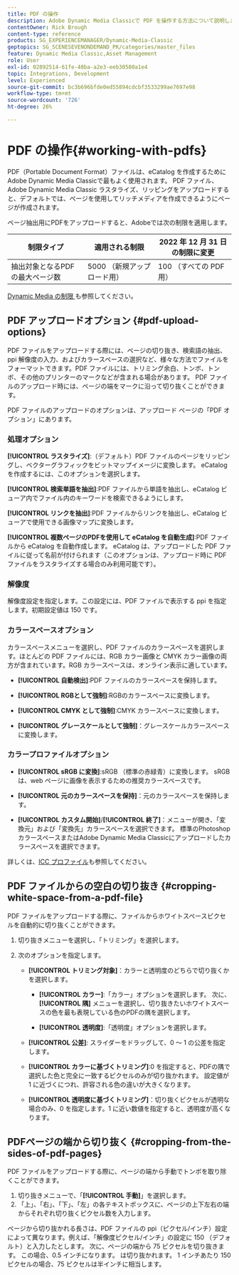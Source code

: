 ```yaml
---
title: PDF の操作
description: Adobe Dynamic Media Classicで PDF を操作する方法について説明します。
contentOwner: Rick Brough
content-type: reference
products: SG_EXPERIENCEMANAGER/Dynamic-Media-Classic
geptopics: SG_SCENESEVENONDEMAND_PK/categories/master_files
feature: Dynamic Media Classic,Asset Management
role: User
exl-id: 02892514-61fe-48ba-a2e3-eeb30580a1e4
topic: Integrations, Development
level: Experienced
source-git-commit: bc3b696bfde0ed55894cdcbf3533299ae7697e98
workflow-type: tm+mt
source-wordcount: '726'
ht-degree: 26%

---
```


# PDF の操作{#working-with-pdfs}

PDF（Portable Document Format）ファイルは、eCatalog を作成するためにAdobe Dynamic Media Classicで最もよく使用されます。 PDF ファイル、Adobe Dynamic Media Classic ラスタライズ、リッピングをアップロードすると、デフォルトでは、ページを使用してリッチメディアを作成できるようにページが作成されます。

ページ抽出用にPDFをアップロードすると、Adobeでは次の制限を適用します。

| 制限タイプ | 適用される制限 | 2022 年 12 月 31 日の制限に変更 |
| --- | --- | --- |
| 抽出対象となるPDFの最大ページ数 | 5000 （新規アップロード用） | 100 （すべての PDF 用） |

[Dynamic Media の制限 &#x200B;](/help/using/limitations.md) も参照してください。

## PDF アップロードオプション {#pdf-upload-options}

PDF ファイルをアップロードする際には、ページの切り抜き、検索語の抽出、ppi 解像度の入力、およびカラースペースの選択など、様々な方法でファイルをフォーマットできます。PDF ファイルには、トリミング余白、トンボ、トンボ、その他のプリンターのマークなどが含まれる場合があります。 PDF ファイルのアップロード時には、ページの端をマークに沿って切り抜くことができます。

PDF ファイルのアップロードのオプションは、アップロード ページの「PDF オプション」にあります。

### 処理オプション

**[!UICONTROL ラスタライズ]**:（デフォルト）PDF ファイルのページをリッピングし、ベクターグラフィックをビットマップイメージに変換します。 eCatalog を作成するには、このオプションを選択します。

**[!UICONTROL 検索単語を抽出]**:PDF ファイルから単語を抽出し、eCatalog ビューア内でファイル内のキーワードを検索できるようにします。

**[!UICONTROL リンクを抽出]**:PDF ファイルからリンクを抽出し、eCatalog ビューアで使用できる画像マップに変換します。

**[!UICONTROL 複数ページのPDFを使用して eCatalog を自動生成]**:PDF ファイルから eCatalog を自動作成します。 eCatalog は、アップロードした PDF ファイルに従って名前が付けられます（このオプションは、アップロード時に PDF ファイルをラスタライズする場合のみ利用可能です）。

### 解像度

解像度設定を指定します。この設定には、PDF ファイルで表示する ppi を指定します。初期設定値は 150 です。

### カラースペースオプション

カラースペースメニューを選択し、PDF ファイルのカラースペースを選択します。ほとんどの PDF ファイルには、RGB カラー画像と CMYK カラー画像の両方が含まれています。RGB カラースペースは、オンライン表示に適しています。

* **[!UICONTROL 自動検出]**:PDF ファイルのカラースペースを保持します。

* **[!UICONTROL RGBとして強制]**:RGBのカラースペースに変換します。

* **[!UICONTROL CMYK として強制]**:CMYK カラースペースに変換します。

* **[!UICONTROL グレースケールとして強制]**：グレースケールカラースペースに変換します。

### カラープロファイルオプション

* **[!UICONTROL sRGB に変換]**:sRGB （標準の赤緑青）に変換します。 sRGB は、web ページに画像を表示するための推奨カラースペースです。

* **[!UICONTROL 元のカラースペースを保持]**：元のカラースペースを保持します。

* **[!UICONTROL カスタム開始]**/**[!UICONTROL 終了]**：メニューが開き、「変換元」および「変換先」カラースペースを選択できます。 標準のPhotoshop カラースペースまたはAdobe Dynamic Media Classicにアップロードしたカラースペースを選択できます。

詳しくは、[ICC プロファイル](/help/using/icc-profiles.md#icc_profiles)も参照してください。

## PDF ファイルからの空白の切り抜き {#cropping-white-space-from-a-pdf-file}

PDF ファイルをアップロードする際に、ファイルからホワイトスペースピクセルを自動的に切り抜くことができます。

1. 切り抜きメニューを選択し、「トリミング」を選択します。
1. 次のオプションを指定します。

   * **[!UICONTROL トリミング対象]**：カラーと透明度のどちらで切り抜くかを選択します。

      * **[!UICONTROL カラー]**:「カラー」オプションを選択します。 次に、**[!UICONTROL 隅]** メニューを選択し、切り抜きたいホワイトスペースの色を最も表現している色のPDFの隅を選択します。

      * **[!UICONTROL 透明度]**:「透明度」オプションを選択します。

   * **[!UICONTROL 公差]**: スライダーをドラッグして、0 ～ 1 の公差を指定します。

   * **[!UICONTROL カラーに基づくトリミング]**:0 を指定すると、PDFの隅で選択した色と完全に一致するピクセルのみが切り抜かれます。 設定値が 1 に近づくにつれ、許容される色の違いが大きくなります。

   * **[!UICONTROL 透明度に基づくトリミング]**：切り抜くピクセルが透明な場合のみ、0 を指定します。1 に近い数値を指定すると、透明度が高くなります。

## PDFページの端から切り抜く {#cropping-from-the-sides-of-pdf-pages}

PDF ファイルをアップロードする際に、ページの端から手動でトンボを取り除くことができます。

1. 切り抜きメニューで、「**[!UICONTROL 手動]**」を選択します。
1. 「上」、「右」、「下」、「左」の各テキストボックスに、ページの上下左右の端からそれぞれ切り抜くピクセル数を入力します。

ページから切り抜かれる長さは、PDF ファイルの ppi（ピクセル/インチ）設定によって異なります。例えば、「解像度ピクセル/インチ」の設定に 150 （デフォルト）と入力したとします。 次に、ページの端から 75 ピクセルを切り抜きます。 この場合、0.5 インチになります。 は切り抜かれます。 1 インチあたり 150 ピクセルの場合、75 ピクセルは半インチに相当します。
